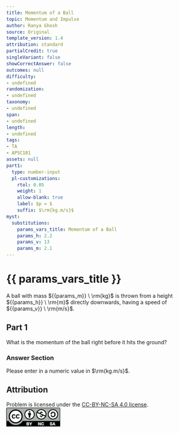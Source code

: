 ```yaml
---
title: Momentum of a Ball
topic: Momentum and Impulse
author: Ranya Ghosh
source: Original
template_version: 1.4
attribution: standard
partialCredit: true
singleVariant: false
showCorrectAnswer: false
outcomes: null
difficulty:
- undefined
randomization:
- undefined
taxonomy:
- undefined
span:
- undefined
length:
- undefined
tags:
- TA
- APSC181
assets: null
part1:
  type: number-input
  pl-customizations:
    rtol: 0.05
    weight: 1
    allow-blank: true
    label: $p = $
    suffix: $\rm{kg.m/s}$
myst:
  substitutions:
    params_vars_title: Momentum of a Ball
    params_h: 2.2
    params_v: 13
    params_m: 2.1
---
```

# {{ params_vars_title }}
A ball with mass ${{params_m}} \ \rm{kg}$ is thrown from a height ${{params_h}} \ \rm{m}$ directly downwards, having a speed of ${{params_v}} \ \rm{m/s}$.

## Part 1

What is the momentum of the ball right before it hits the ground?

### Answer Section

Please enter in a numeric value in $\rm{kg.m/s}$.

## Attribution

Problem is licensed under the [CC-BY-NC-SA 4.0 license](https://creativecommons.org/licenses/by-nc-sa/4.0/).<br> ![The Creative Commons 4.0 license requiring attribution-BY, non-commercial-NC, and share-alike-SA license.](https://raw.githubusercontent.com/firasm/bits/master/by-nc-sa.png)
